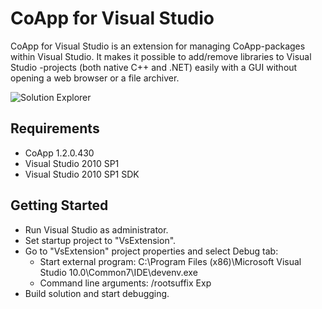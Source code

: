 CoApp for Visual Studio
=======================

CoApp for Visual Studio is an extension for managing CoApp-packages within Visual Studio. It makes it possible to add/remove libraries to Visual Studio -projects (both native C++ and .NET) easily with a GUI without opening a web browser or a file archiver.

![Solution Explorer](https://github.com/henjuv/coapp-vse/blob/master/content/solutionexplorer.jpg?raw=true)

## Requirements

- CoApp 1.2.0.430
- Visual Studio 2010 SP1
- Visual Studio 2010 SP1 SDK

## Getting Started

- Run Visual Studio as administrator.
- Set startup project to "VsExtension".
- Go to "VsExtension" project properties and select Debug tab:
	- Start external program: C:\Program Files (x86)\Microsoft Visual Studio 10.0\Common7\IDE\devenv.exe
	- Command line arguments: /rootsuffix Exp
- Build solution and start debugging.